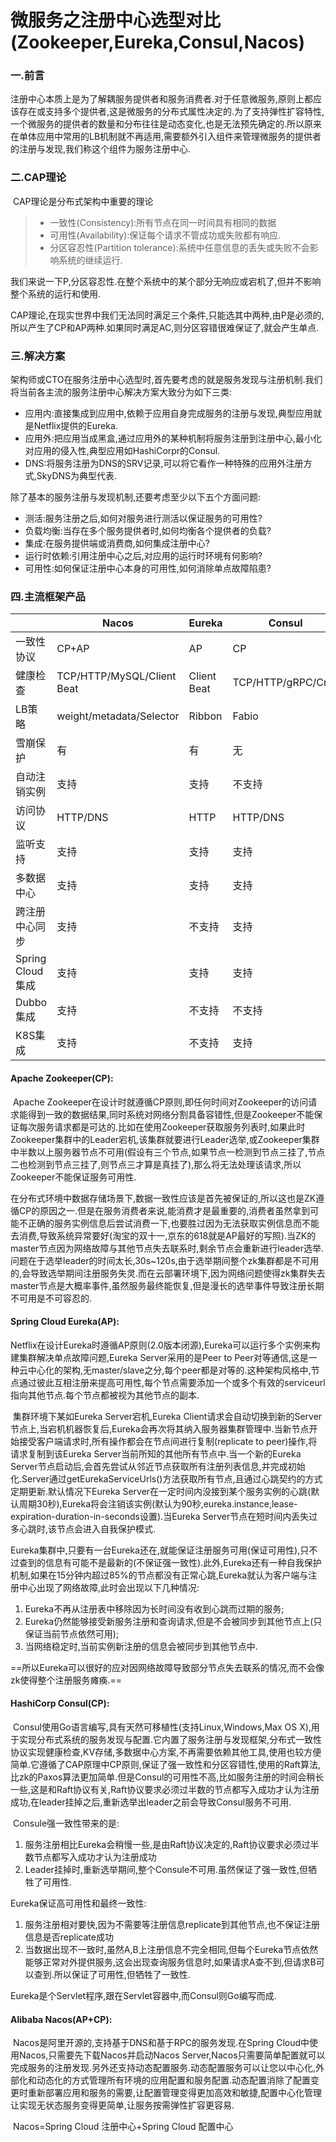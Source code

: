# 微服务之注册中心选型对比(Zookeeper,Eureka,Consul,Nacos)

### 一.前言

​	注册中心本质上是为了解耦服务提供者和服务消费者.对于任意微服务,原则上都应该存在或支持多个提供者,这是微服务的分布式属性决定的.为了支持弹性扩容特性,一个微服务的提供者的数量和分布往往是动态变化,也是无法预先确定的.所以原来在单体应用中常用的LB机制就不再适用,需要额外引入组件来管理微服务的提供者的注册与发现,我们称这个组件为服务注册中心.

### 二.CAP理论

​	CAP理论是分布式架构中重要的理论

> - 一致性(Consistency):所有节点在同一时间具有相同的数据
> - 可用性(Availability):保证每个请求不管成功或失败都有响应.
> - 分区容忍性(Partition tolerance):系统中任意信息的丢失或失败不会影响系统的继续运行.

​	我们来说一下P,分区容忍性.在整个系统中的某个部分无响应或宕机了,但并不影响整个系统的运行和使用.

​	CAP理论,在现实世界中我们无法同时满足三个条件,只能选其中两种,由P是必须的,所以产生了CP和AP两种.如果同时满足AC,则分区容错很难保证了,就会产生单点.

### 三.解决方案

​	架构师或CTO在服务注册中心选型时,首先要考虑的就是服务发现与注册机制.我们将当前各主流的服务注册中心解决方案大致分为如下三类:

- 应用内:直接集成到应用中,依赖于应用自身完成服务的注册与发现,典型应用就是Netflix提供的Eureka.
- 应用外:把应用当成黑盒,通过应用外的某种机制将服务注册到注册中心,最小化对应用的侵入性,典型应用如HashiCorpr的Consul.
- DNS:将服务注册为DNS的SRV记录,可以将它看作一种特殊的应用外注册方式,SkyDNS为典型代表.

 除了基本的服务注册与发现机制,还要考虑至少以下五个方面问题:

- 测活:服务注册之后,如何对服务进行测活以保证服务的可用性?
- 负载均衡:当存在多个服务提供者时,如何均衡各个提供者的负载?
- 集成:在服务提供端或消费商,如何集成注册中心?
- 运行时依赖:引用注册中心之后,对应用的运行时环境有何影响?
- 可用性:如何保证注册中心本身的可用性,如何消除单点故障陷患?

### 四.主流框架产品

|                  | Nacos                      | Eureka      | Consul            | Zookeeper  | CoreDNS    |
| ---------------- | -------------------------- | ----------- | ----------------- | ---------- | ---------- |
| 一致性协议       | CP+AP                      | AP          | CP                | CP         | --         |
| 健康检查         | TCP/HTTP/MySQL/Client Beat | Client Beat | TCP/HTTP/gRPC/Cmd | Keep Alive | --         |
| LB策略           | weight/metadata/Selector   | Ribbon      | Fabio             | ---        | RoundRobin |
| 雪崩保护         | 有                         | 有          | 无                | 无         | 无         |
| 自动注销实例     | 支持                       | 支持        | 不支持            | 支持       | 不支持     |
| 访问协议         | HTTP/DNS                   | HTTP        | HTTP/DNS          | TCP        | DNS        |
| 监听支持         | 支持                       | 支持        | 支持              | 支持       | 不支持     |
| 多数据中心       | 支持                       | 支持        | 支持              | 不支持     | 不支持     |
| 跨注册中心同步   | 支持                       | 不支持      | 支持              | 不支持     | 不支持     |
| Spring Cloud集成 | 支持                       | 支持        | 支持              | 不支持     | 不支持     |
| Dubbo集成        | 支持                       | 不支持      | 不支持            | 支持       | 不支持     |
| K8S集成          | 支持                       | 不支持      | 支持              | 不支持     | 支持       |

#### Apache Zookeeper(CP):

​	Apache Zookeeper在设计时就遵循CP原则,即任何时间对Zookeeper的访问请求能得到一致的数据结果,同时系统对网络分割具备容错性,但是Zookeeper不能保证每次服务请求都是可达的.比如在使用Zookeeper获取服务列表时,如果此时Zookeeper集群中的Leader宕机,该集群就要进行Leader选举,或Zookeeper集群中半数以上服务器节点不可用(假设有三个节点,如果节点一检测到节点三挂了,节点二也检测到节点三挂了,则节点三才算是真挂了),那么将无法处理该请求,所以Zookeeper不能保证服务可用性.

​	在分布式环境中数据存储场景下,数据一致性应该是首先被保证的,所以这也是ZK遵循CP的原因之一.但是在服务消费者来说,能消费才是最重要的,消费者虽然拿到可能不正确的服务实例信息后尝试消费一下,也要胜过因为无法获取实例信息而不能去消费,导致系统异常要好(淘宝的双十一,京东的618就是AP最好的写照).当ZK的master节点因为网络故障与其他节点失去联系时,剩余节点会重新进行leader选举.问题在于选举leader的时间太长,30s~120s,由于选举期间整个zk集群都是不可用的,会导致选举期间注册服务失灵.而在云部署环境下,因为网络问题使得zk集群失去master节点是大概率事件,虽然服务最终能恢复,但是漫长的选举事件导致注册长期不可用是不可容忍的.

#### Spring Cloud Eureka(AP):

​		Netflix在设计Eureka时遵循AP原则(2.0版本闭源),Eureka可以运行多个实例来构建集群解决单点故障问题,Eureka Server采用的是Peer to Peer对等通信,这是一种云中心化的架构,无master/slave之分,每个peer都是对等的.这种架构风格中,节点通过彼此互相注册来提高可用性,每个节点需要添加一个或多个有效的serviceurl指向其他节点.每个节点都被视为其他节点的副本.

​		集群环境下某如Eureka Server宕机,Eureka Client请求会自动切换到新的Server节点上,当宕机机器恢复后,Eureka会再次将其纳入服务器集群管理中.当新节点开始接受客户端请求时,所有操作都会在节点间进行复制(replicate to peer)操作,将请求复制到该Eureka Server当前所知的其他所有节点中.当一个新的Eureka Server节点启动后,会首先尝试从邻近节点获取所有注册列表信息,并完成初始化.Server通过getEurekaServiceUrls()方法获取所有节点,且通过心跳契约的方式定期更新.默认情况下Eureka Server在一定时间内没接到某个服务实例的心跳(默认周期30秒),Eureka将会注销该实例(默认为90秒,eureka.instance,lease-expiration-duration-in-seconds设置).当Eureka Server节点在短时间内丢失过多心跳时,该节点会进入自我保护模式.

​		Eureka集群中,只要有一台Eureka还在,就能保证注册服务可用(保证可用性),只不过查到的信息有可能不是最新的(不保证强一致性).此外,Eureka还有一种自我保护机制,如果在15分钟内超过85%的节点都没有正常心跳,Eureka就认为客户端与注册中心出现了网络故障,此时会出现以下几种情况:

1. Eureka不再从注册表中移除因为长时间没有收到心跳而过期的服务;
2. Eureka仍然能够接受新服务注册和查询请求,但是不会被同步到其他节点上(只保证当前节点依然可用);
3. 当网络稳定时,当前实例新注册的信息会被同步到其他节点中.

==所以Eureka可以很好的应对因网络故障导致部分节点失去联系的情况,而不会像zk使得整个注册服务瘫痪.==

#### HashiCorp Consul(CP):

​		Consul使用Go语言编写,具有天然可移植性(支持Linux,Windows,Max OS X),用于实现分布式系统的服务发现与配置.它内置了服务注册与发现框架,分布式一致性协议实现健康检查,KV存储,多数据中心方案,不再需要依赖其他工具,使用也较方便简单.它遵循了CAP原理中CP原则,保证了强一致性和分区容错性,使用的Raft算法,比zk的Paxos算法更加简单.但是Consul的可用性不高,比如服务注册的时间会稍长一些,这是和Raft协议有关,Raft协议要求必须过半数的节点都写入成功才认为注册成功,在leader挂掉之后,重新选举出leader之前会导致Consul服务不可用.

​	Consule强一致性带来的是:

1. 服务注册相比Eureka会稍慢一些,是由Raft协议决定的,Raft协议要求必须过半数节点都写入成功才认为注册成功
2. Leader挂掉时,重新选举期间,整个Consule不可用.虽然保证了强一致性,但牺牲了可用性.

Eureka保证高可用性和最终一致性:

1. 服务注册相对要快,因为不需要等注册信息replicate到其他节点,也不保证注册信息是否replicate成功
2. 当数据出现不一致时,虽然A,B上注册信息不完全相同,但每个Eureka节点依然能够正常对外提供服务,这会出现查询服务信息时,如果请求A查不到,但请求B可以查到.所以保证了可用性,但牺牲了一致性.

Eureka是个Servlet程序,跟在Servlet容器中,而Consul则Go编写而成.

#### Alibaba Nacos(AP+CP):

​		Nacos是阿里开源的,支持基于DNS和基于RPC的服务发现.在Spring Cloud中使用Nacos,只需要先下载Nacos并启动Nacos Server,Nacos只需要简单配置就可以完成服务的注册发现.另外还支持动态配置服务.动态配置服务可以让您以中心化,外部化和动态化的方式管理所有环境的应用配置和服务配置.动态配置消除了配置变更时重新部署应用和服务的需要,让配置管理变得更加高效和敏捷,配置中心化管理让实现无状态服务变得更简单,让服务按需弹性扩容更容易.

​		Nacos=Spring Cloud 注册中心+Spring Cloud 配置中心



























